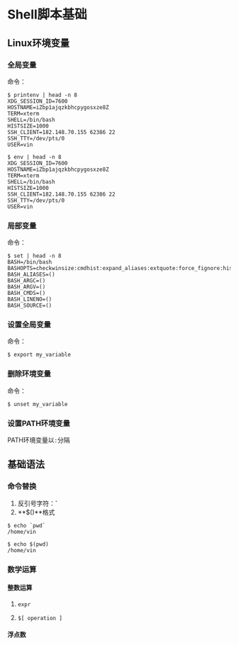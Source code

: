 # Shell脚本基础

## Linux环境变量

### 全局变量

命令：

```shell
$ printenv | head -n 8
XDG_SESSION_ID=7600
HOSTNAME=iZbp1ajqzkbhcpygosxze8Z
TERM=xterm
SHELL=/bin/bash
HISTSIZE=1000
SSH_CLIENT=182.148.70.155 62386 22
SSH_TTY=/dev/pts/0
USER=vin

$ env | head -n 8
XDG_SESSION_ID=7600
HOSTNAME=iZbp1ajqzkbhcpygosxze8Z
TERM=xterm
SHELL=/bin/bash
HISTSIZE=1000
SSH_CLIENT=182.148.70.155 62386 22
SSH_TTY=/dev/pts/0
USER=vin

```



### 局部变量

命令：

```shell
$ set | head -n 8
BASH=/bin/bash
BASHOPTS=checkwinsize:cmdhist:expand_aliases:extquote:force_fignore:histappend:hostcomplete:interactive_comments:login_shell:progcomp:promptvars:sourcepath
BASH_ALIASES=()
BASH_ARGC=()
BASH_ARGV=()
BASH_CMDS=()
BASH_LINENO=()
BASH_SOURCE=()
```



### 设置全局变量

命令：

```shell
$ export my_variable
```



### 删除环境变量

命令：

```shell
$ unset my_variable
```



### 设置PATH环境变量

PATH环境变量以`:`分隔



## 基础语法

### 命令替换

1. 反引号字符：**`**
2. **$()**格式

```shell
$ echo `pwd`
/home/vin

$ echo $(pwd)
/home/vin

```



### 数学运算

#### 整数运算

1. `expr`

   

2. `$[ operation ]`



#### 浮点数